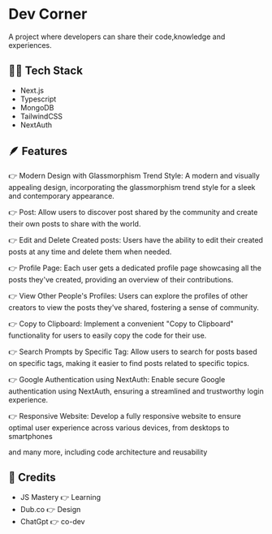 # Dev Corner

A project where developers can share their code,knowledge and experiences.

## 🧑‍💻 Tech Stack

- Next.js
- Typescript
- MongoDB
- TailwindCSS
- NextAuth

## 🪶 Features

👉 Modern Design with Glassmorphism Trend Style: A modern and visually appealing design, incorporating the glassmorphism trend style for a sleek and contemporary appearance.

👉 Post: Allow users to discover post shared by the community and create their own posts to share with the world.

👉 Edit and Delete Created posts: Users have the ability to edit their created posts at any time and delete them when needed.

👉 Profile Page: Each user gets a dedicated profile page showcasing all the posts they've created, providing an overview of their contributions.

👉 View Other People's Profiles: Users can explore the profiles of other creators to view the posts they've shared, fostering a sense of community.

👉 Copy to Clipboard: Implement a convenient "Copy to Clipboard" functionality for users to easily copy the code for their use.

👉 Search Prompts by Specific Tag: Allow users to search for posts based on specific tags, making it easier to find posts related to specific topics.

👉 Google Authentication using NextAuth: Enable secure Google authentication using NextAuth, ensuring a streamlined and trustworthy login experience.

👉 Responsive Website: Develop a fully responsive website to ensure optimal user experience across various devices, from desktops to smartphones

and many more, including code architecture and reusability

## 🙏 Credits

- JS Mastery 👉 Learning
- Dub.co 👉 Design
- ChatGpt 👉 co-dev

